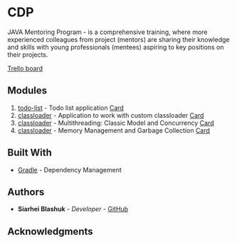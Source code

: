 # CDP

JAVA Mentoring Program - is a comprehensive training, 
where more experienced colleagues from project (mentors) are sharing their knowledge and skills 
with young professionals (mentees) aspiring to key positions on their projects.

[Trello board](https://trello.com/b/EaCt8GtZ/cdp)

## Modules
1. [todo-list](todo-list/README.md) - Todo list application
[Card](https://trello.com/c/wwwtU7K3)
2. [classloader](classloader/README.md) - Application to work with custom classloader
[Card](https://trello.com/c/zLfaDARi)
3. [classloader](multithreading/README.md) - Multithreading: Classic Model and Concurrency
[Card](https://trello.com/c/yYh39I8a)
4. [classloader](gc/README.md) - Memory Management and Garbage Collection
[Card](https://trello.com/c/Cig0W7BM)

## Built With
* [Gradle](https://gradle.org/) - Dependency Management

## Authors

* **Siarhei Blashuk** - *Developer* - [GitHub](https://github.com/BSGfB)

## Acknowledgments
